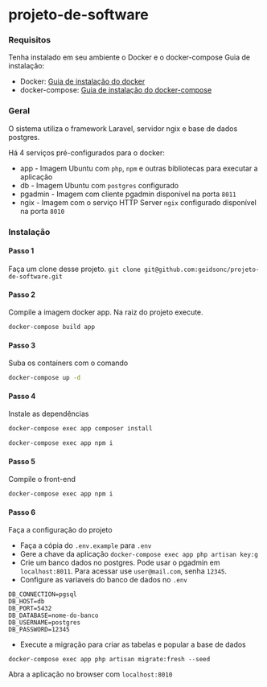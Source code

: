 # projeto-de-software

### Requisitos

Tenha instalado em seu ambiente o Docker e o docker-compose
Guia de instalação:
- Docker: [Guia de instalação do docker](https://www.digitalocean.com/community/tutorials/how-to-install-and-use-docker-on-ubuntu-20-04-pt)
- docker-compose: [Guia de instalação do docker-compose](https://www.digitalocean.com/community/tutorials/how-to-install-and-use-docker-compose-on-ubuntu-20-04-pt)


### Geral

O sistema utiliza o framework Laravel, servidor ngix e base de dados postgres.

Há 4 serviços pré-configurados para o docker:

- app - Imagem Ubuntu com `php`, `npm` e outras bibliotecas para executar a aplicação
- db - Imagem Ubuntu com `postgres` configurado
- pgadmin - Imagem com cliente pgadmin disponível na porta `8011`
- ngix - Imagem com o serviço HTTP Server `ngix` configurado disponível na porta `8010`


### Instalação

#### Passo 1

Faça um clone desse projeto.
`git clone git@github.com:geidsonc/projeto-de-software.git`

#### Passo 2

Compile a imagem docker app.
Na raiz do projeto execute.
```bash
docker-compose build app
```

#### Passo 3

Suba os containers com o comando
```bash
docker-compose up -d
```

#### Passo 4
Instale as dependências
```bash
docker-compose exec app composer install
```

```bash
docker-compose exec app npm i
```

#### Passo 5
Compile o front-end
```bash
docker-compose exec app npm i
```

#### Passo 6

Faça a configuração do projeto

- Faça a cópia do `.env.example` para `.env`
- Gere a chave da aplicação `docker-compose exec app php artisan key:g`
- Crie um banco dados no postgres. Pode usar o pgadmin em `localhost:8011`. Para acessar use `user@mail.com`, senha `12345`.
- Configure as variaveis do banco de dados no `.env`
```
DB_CONNECTION=pgsql
DB_HOST=db
DB_PORT=5432
DB_DATABASE=nome-do-banco
DB_USERNAME=postgres
DB_PASSWORD=12345
```

- Execute a migração para criar as tabelas e popular a base de dados
```
docker-compose exec app php artisan migrate:fresh --seed
```

Abra a aplicação no browser com `localhost:8010`
